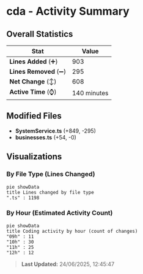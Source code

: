 # cda - Activity Summary 

## Overall Statistics

| Stat                   | Value                                                             |
| ---------------------- | ----------------------------------------------------------------- |
| **Lines Added** (➕)   | 903                                          |
| **Lines Removed** (➖) | 295                                        |
| **Net Change** (↕)    | 608                |
| **Active Time** (⌚)   | 140 minutes |


## Modified Files
- **SystemService.ts** (+849, -295)
- **businesses.ts** (+54, -0)

## Visualizations

### By File Type (Lines Changed)

```mermaid
pie showData
title Lines changed by file type
".ts" : 1198
```

### By Hour (Estimated Activity Count)

```mermaid
pie showData
title Coding activity by hour (count of changes)
"09h" : 11
"10h" : 30
"11h" : 25
"12h" : 12
```


> **Last Updated:** 24/06/2025, 12:45:47